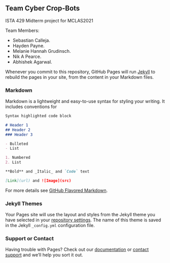 ## Team Cyber Crop-Bots

ISTA 429 Midterm project for MCLAS2021

Team Members:
 - Sebastian Calleja. 
 - Hayden Payne. 
 - Melanie Hannah Grudinsch. 
 - Nik A Pearce. 
 - Abhishek Agarwal. 



Whenever you commit to this repository, GitHub Pages will run [Jekyll](https://jekyllrb.com/) to rebuild the pages in your site, from the content in your Markdown files.  

### Markdown

Markdown is a lightweight and easy-to-use syntax for styling your writing. It includes conventions for

```markdown
Syntax highlighted code block

# Header 1
## Header 2
### Header 3

- Bulleted
- List

1. Numbered
2. List

**Bold** and _Italic_ and `Code` text

[Link](url) and ![Image](src)
```

For more details see [GitHub Flavored Markdown](https://guides.github.com/features/mastering-markdown/).

### Jekyll Themes

Your Pages site will use the layout and styles from the Jekyll theme you have selected in your [repository settings](https://github.com/abhi-386/ISTA429Midterm/settings/pages). The name of this theme is saved in the Jekyll `_config.yml` configuration file.

### Support or Contact

Having trouble with Pages? Check out our [documentation](https://docs.github.com/categories/github-pages-basics/) or [contact support](https://support.github.com/contact) and we’ll help you sort it out.
